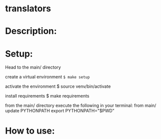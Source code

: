 # translators

# Description:

# Setup:
Head to the main/ directory

create a virtual environment
`$ make setup`

activate the environment
$ source venv/bin/activate


install requirements
$ make requirements

from the main/ directory execute the following in your terminal:
from main/ update PYTHONPATH
export PYTHONPATH="$PWD"

# How to use:

